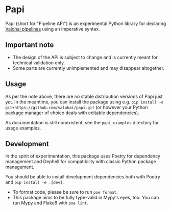 # Papi

Papi (short for "Pipeline API") is an experimental Python library for
declaring [Valohai pipelines](https://docs.valohai.com/core-concepts/pipelines/) using an imperative syntax.

## Important note

- The design of the API is subject to change and is currently meant for technical validation only.
- Some parts are currently unimplemented and may disappear altogether.

## Usage

As per the note above, there are no stable distribution versions of Papi just yet.
In the meantime, you can install the package using e.g. `pip install -e git+https://github.com/valohai/papi.git` (or however your Python package manager of choice deals with editable dependencies).

As documentation is still nonexistent, see the `papi_examples` directory for usage examples.

## Development

In the spirit of experimentation, this package uses Poetry for dependency management and
Dephell for compatibility with classic Python package management.

You should be able to install development dependencies both with Poetry and `pip install -e .[dev]`.

- To format code, please be sure to run `poe format`.
- This package aims to be fully type-valid in Mypy's eyes, too. You can run Mypy and Flake8 with `poe lint`.

